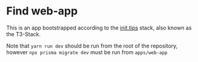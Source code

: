 # Find web-app

This is an app bootstrapped according to the [init.tips](https://init.tips) stack, also known as the T3-Stack.

Note that `yarn run dev` should be run from the root of the repository, however `npx prisma migrate dev` must be run from `apps/web-app`
